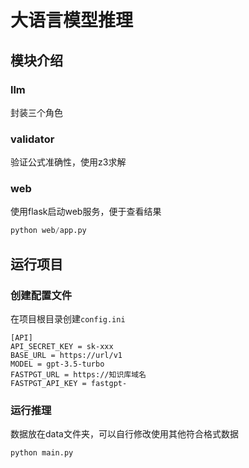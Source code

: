 # 大语言模型推理

## 模块介绍

### llm

封装三个角色

### validator

验证公式准确性，使用z3求解

### web

使用flask启动web服务，便于查看结果
```python
python web/app.py
```


## 运行项目

### 创建配置文件

在项目根目录创建`config.ini`
```
[API]
API_SECRET_KEY = sk-xxx
BASE_URL = https://url/v1
MODEL = gpt-3.5-turbo
FASTPGT_URL = https://知识库域名
FASTPGT_API_KEY = fastgpt-
```

### 运行推理

数据放在data文件夹，可以自行修改使用其他符合格式数据

```python
python main.py
```